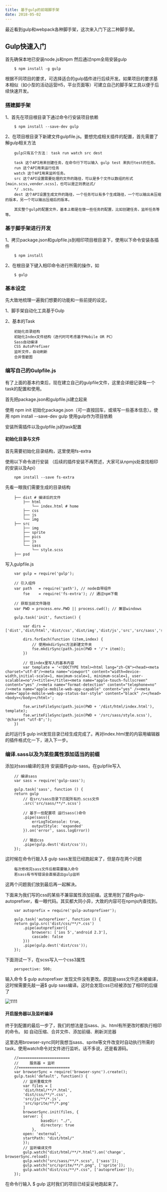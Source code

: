 ```yaml
---
title: 基于gulp的前端脚手架
date: 2018-05-02
---
```


最近看到gulp和webpack各种脚手架，这次来入门下这二种脚手架。

## Gulp快速入门

首先确保本地已安装node.js和npm
然后通过npm全局安装gulp

		$ npm install -g gulp   

根据不同项目的要求，可选择适合的gulp插件进行后续开发。如果项目的要求基本相似（如小型的活动运营H5，平台页面等）可建立自己的脚手架工具以便于后续快速开发。

### 搭建脚手架

1、首先在项目根目录下通过命令行安装项目依赖

		$ npm install --save-dev gulp

2、在项目根目录下新建文件gulpfile.js。要想完成相关插件的配置，首先需要了解gulp相关方法

		gulp只有五个方法： task run watch src dest

		task 这个API用来创建任务，在命令行下可以输入 gulp test 来执行test的任务。
		run 这个API用来运行任务
		watch 这个API用来监听任务。
		src 这个API设置需要处理的文件的路径，可以是多个文件以数组的形式[main.scss,vender.scss]，也可以是正则表达式/
		*/ .scss。 
		dest 这个API设置生成文件的路径，一个任务可以有多个生成路径，一个可以输出未压缩的版本，另一个可以输出压缩后的版本。

		其实整个gulp的配置文件，基本上都是在做一些任务的配置，比如创建任务，监听任务等等。

### 基于脚手架进行开发

1、拷贝package.json和gulpfile.js到相印项目根目录下，使用以下命令安装各插件

		$ npm install

2、在根目录下键入相印命令进行所需的操作，如

		$ gulp

### 基本设定

先大致地梳理一遍我们想要的功能和一些前提的设定。

1、脚手架自动化工具基于Gulp

2、基本的Task

		初始化目录结构
		初始化Index文件结构（迭代时可考虑基于Mobile OR PC）
		Sass自动编译
		CSS AutoPrefixer
		监听文件，自动刷新
		合并雪碧图

### 编写自己的Gulpfile.js

有了上面的基本约束后，现在建立自己的gulpfile文件，这里会详细记录每一个task的配置和使用。

首先把package.json和gulpfile.js建立起来

使用 npm init 初始化package.json（可一直按回车，或填写一些基本信息）。使用 npm install --save-dev gulp 使用gulp作为项目依赖

安装所需插件以及gulpfile.js的task配置

#### 初始化目录与文件

首先需要初始化目录结构，这里使用fs-extra

使用以下命令进行安装 （后续的插件安装不再赘述，大家可从npmjs处查找相印的安装以及Api）

		npm install --save fs-extra

先看一眼我们需要生成的目录结构

		├── dist # 编译后的文件
			├── html
				└── index.html # home
			├── css
			├── js
			└── img
		├── src 
			├── img
			├── sprite
			├── pics
			├── js
			└── sass
				└── style.scss
		├── psd

写入gulpfile.js

		var gulp = require('gulp');

		// 引入组件
		var path   = require('path'), // node自带组件
			fse    = require('fs-extra'); // 通过npm下载

		// 获取当前文件路径
		var PWD = process.env.PWD || process.cwd(); // 兼容windows

		gulp.task('init', function() {

			var dirs = ['dist','dist/html','dist/css','dist/img','dist/js','src','src/sass','src/js','src/img','src/pic','src/sprite','psd'];
			
			dirs.forEach(function (item,index) {
				// 使用mkdirSync方法新建文件夹
				fse.mkdirSync(path.join(PWD + '/'+ item));
			})
			
			// 往index里写入的基本内容
			var template = '<!DOCTYPE html><html lang="zh-CN"><head><meta charset="utf-8"/><meta name="viewport" content="width=device-width,initial-scale=1, maximum-scale=1, minimum-scale=1, user-scalable=no"/><title></title><meta name="apple-touch-fullscreen" content="yes" /><meta name="format-detection" content="telephone=no" /><meta name="apple-mobile-web-app-capable" content="yes" /><meta name="apple-mobile-web-app-status-bar-style" content="black" /></head><body></body></html>';

			fse.writeFileSync(path.join(PWD + '/dist/html/index.html'), template);
			fse.writeFileSync(path.join(PWD + '/src/sass/style.scss'), '@charset "utf-8";');
		})

此时运行$ gulp init发现目录已经生成完成了。再对index.html里的内容用编辑器的插件格式化一下，进入下一步。

### 编译.sass以及为某些属性添加适当的前缀

添加对sass编译的支持 安装插件gulp-sass。在gulpfile写入

		// 编译sass
		var sass = require('gulp-sass');

		gulp.task('sass', function () {
		return gulp
			// 在src/sass目录下匹配所有的.scss文件
			.src('src/sass/**/*.scss')
			
			// 基于一些配置项 运行sass()命令
			.pipe(sass({
				errLogToConsole: true,
				outputStyle: 'expanded'
			}).on('error', sass.logError))
			
			// 输出css
			.pipe(gulp.dest('dist/css'));
		});

这时候在命令行敲入$ gulp sass发现已经跑起来了，但是存在两个问题

		每次修改完sass文件后都需要输入命令
		若sass有书写错误会直接退出gulp监听

这两个问题我们放到最后再一起解决。

下面来为我们写的css的某些不兼容属性添加前缀。这里用到了插件gulp-autoprefixer，看一眼代码。其实都大同小异，大致的内容可在npmjs内查找到。

		var autoprefix = require('gulp-autoprefixer');

		gulp.task('autoprefixer', function () {
		return gulp.src('dist/css/**/*.css')
			.pipe(autoprefixer({
				browsers: ['ios 5','android 2.3'],
				cascade: false
			}))
			.pipe(gulp.dest('dist/css'));
		});

下面测试一下，在scss写入一个css3属性

		perspective: 500;

输入命令 $ gulp autoprefixer 发现文件没有更改。原因是sass文件还未被编译，这时候需要先敲一遍$ gulp sass编译。这时会发现css已经被添加了相印的后缀了

![1111](/../about/1.png)

#### 开启服务器以及监听编译

终于到配置的最后一步了，我们的想法是当sass、js、html有所更改时都执行相印的命令。
如 自动压缩、合并文件、添加前缀、刷新浏览器

这里选用browser-sync同时我想当sass、sprite等文件改变时自动执行所需的task，使用watch命令对文件进行监听。话不多说，还是看源码。

		//=======================
		//     服务器 + 监听
		//=======================
		var browserSync = require('browser-sync').create();
		gulp.task('default', function() {
			// 监听重载文件
			var files = [
			'dist/html/**/*.html',
			'dist/css/**/*.css',
			'src/js/**/*.js',
			'src/sprite/**/*.png'
			]
			browserSync.init(files, {
			server: {
					baseDir: "./",
					directory: true
				},
			open: 'external',
			startPath: "dist/html/"
			});
			// 监听编译文件
			gulp.watch("dist/html/**/*.html").on('change', browserSync.reload);
			gulp.watch("src/sass/**/*.scss", ['sass']);
			gulp.watch("src/sprite/**/*.png", ['sprite']);
			gulp.watch("dist/css/**/*.css", ['autoprefixer']);
		});

在命令行输入 $ gulp 这时我们的项目已经妥妥地跑起来了。